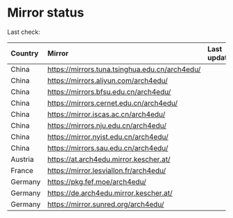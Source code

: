 <script src="./time.js"></script>
# Mirror status
Last check: <script type="text/javascript">localize(1720852008.5666041);</script>

|Country|Mirror|Last update|
|:------|:-----|:----------|
|China|https://mirrors.tuna.tsinghua.edu.cn/arch4edu/|<script type="text/javascript">localize(1720809613);</script>|
|China|https://mirrors.aliyun.com/arch4edu/|<script type="text/javascript">localize(1720809613);</script>|
|China|https://mirrors.bfsu.edu.cn/arch4edu/|<script type="text/javascript">localize(1720809613);</script>|
|China|https://mirrors.cernet.edu.cn/arch4edu/|<script type="text/javascript">localize(1720809613);</script>|
|China|https://mirror.iscas.ac.cn/arch4edu/|<script type="text/javascript">localize(1720809613);</script>|
|China|https://mirrors.nju.edu.cn/arch4edu/|<script type="text/javascript">localize(1720809613);</script>|
|China|https://mirror.nyist.edu.cn/arch4edu/|<script type="text/javascript">localize(1720809613);</script>|
|China|https://mirrors.sau.edu.cn/arch4edu/|<script type="text/javascript">localize(1720809613);</script>|
|Austria|https://at.arch4edu.mirror.kescher.at/|<script type="text/javascript">localize(1720809613);</script>|
|France|https://mirror.lesviallon.fr/arch4edu/|<script type="text/javascript">localize(1720809613);</script>|
|Germany|https://pkg.fef.moe/arch4edu/|<script type="text/javascript">localize(1720809613);</script>|
|Germany|https://de.arch4edu.mirror.kescher.at/|<script type="text/javascript">localize(1720809613);</script>|
|Germany|https://mirror.sunred.org/arch4edu/|<script type="text/javascript">localize(1720809613);</script>|

<script src="./tablefilter/tablefilter.js"></script>
<script src="./table.js"></script>